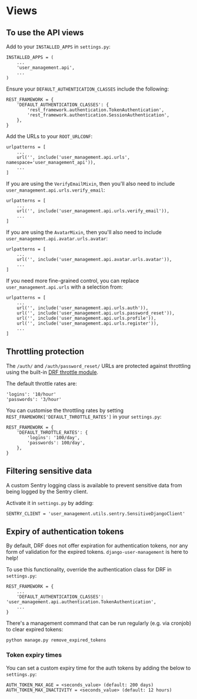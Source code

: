 # Views

## To use the API views

Add to your `INSTALLED_APPS` in `settings.py`:

    INSTALLED_APPS = (
        ...
        'user_management.api',
        ...
    )

Ensure your `DEFAULT_AUTHENTICATION_CLASSES` include the following:

    REST_FRAMEWORK = {
        'DEFAULT_AUTHENTICATION_CLASSES': {
            'rest_framework.authentication.TokenAuthentication',
            'rest_framework.authentication.SessionAuthentication',
        },
    }

Add the URLs to your `ROOT_URLCONF`:

    urlpatterns = [
        ...
        url('', include('user_management.api.urls', namespace='user_management_api')),
        ...
    ]

If you are using the `VerifyEmailMixin`, then you'll also need to include
`user_management.api.urls.verify_email`:

    urlpatterns = [
        ...
        url('', include('user_management.api.urls.verify_email')),
        ...
    ]

If you are using the `AvatarMixin`, then you'll also need to include
`user_management.api.avatar.urls.avatar`:

    urlpatterns = [
        ...
        url('', include('user_management.api.avatar.urls.avatar')),
        ...
    ]


If you need more fine-grained control, you can replace `user_management.api.urls`
with a selection from:

    urlpatterns = [
        ...
        url('', include('user_management.api.urls.auth')),
        url('', include('user_management.api.urls.password_reset')),
        url('', include('user_management.api.urls.profile')),
        url('', include('user_management.api.urls.register')),
        ...
    ]


## Throttling protection

The `/auth/` and `/auth/password_reset/` URLs are protected against throttling using the
built-in [DRF throttle module](http://www.django-rest-framework.org/api-guide/throttling).

The default throttle rates are:

    'logins': '10/hour'
    'passwords': '3/hour'

You can customise the throttling rates by setting `REST_FRAMEWORK['DEFAULT_THROTTLE_RATES']`
in your `settings.py`:

    REST_FRAMEWORK = {
        'DEFAULT_THROTTLE_RATES': {
            'logins': '100/day',
            'passwords': 100/day',
        },
    }


## Filtering sensitive data

A custom Sentry logging class is available to prevent sensitive data from being logged
by the Sentry client.

Activate it in `settings.py` by adding:

    SENTRY_CLIENT = 'user_management.utils.sentry.SensitiveDjangoClient'


## Expiry of authentication tokens

By default, DRF does not offer expiration for authentication tokens, nor any form
of validation for the expired tokens. `django-user-management` is here to help!

To use this functionality, override the authentication class for DRF in `settings.py`:

    REST_FRAMEWORK = {
        ...
        'DEFAULT_AUTHENTICATION_CLASSES': 'user_management.api.authentication.TokenAuthentication',
        ...
    }

There's a management command that can be run regularly (e.g. via cronjob) to clear expired tokens:

    python manage.py remove_expired_tokens

### Token expiry times

You can set a custom expiry time for the auth tokens by adding the below to `settings.py`:

    AUTH_TOKEN_MAX_AGE = <seconds_value> (default: 200 days)
    AUTH_TOKEN_MAX_INACTIVITY = <seconds_value> (default: 12 hours)
